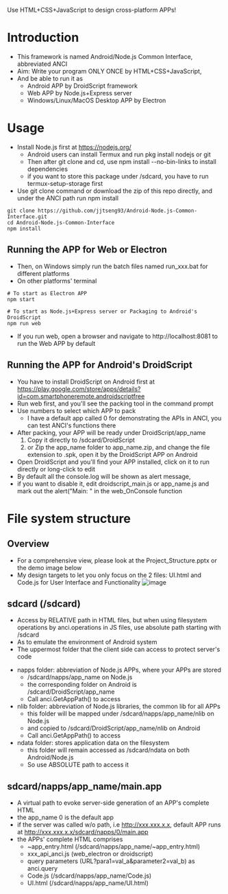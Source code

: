 Use HTML+CSS+JavaScript to design cross-platform APPs!
# Introduction
- This framework is named Android/Node.js Common Interface, abbreviated ANCI
- Aim: Write your program ONLY ONCE by HTML+CSS+JavaScript, 
- And be able to run it as
  + Android APP by DroidScript framework
  + Web APP by Node.js+Express server
  + Windows/Linux/MacOS Desktop APP by Electron
# Usage
- Install Node.js first at https://nodejs.org/
  * Android users can install Termux and run pkg install nodejs or git
  * Then after git clone and cd, use npm install --no-bin-links to install dependencies
  * if you want to store this package under /sdcard, you have to run termux-setup-storage first
- Use git clone command or download the zip of this repo directly, and under the ANCI path run npm install
```
git clone https://github.com/jjtseng93/Android-Node.js-Common-Interface.git
cd Android-Node.js-Common-Interface
npm install
```
## Running the APP for Web or Electron
- Then, on Windows simply run the batch files named run_xxx.bat for different platforms
- On other platforms' terminal
```
# To start as Electron APP
npm start

# To start as Node.js+Express server or Packaging to Android's DroidScript 
npm run web
```
- If you run web, open a browser and navigate to http://localhost:8081 to run the Web APP by default
## Running the APP for Android's DroidScript
- You have to install DroidScript on Android first at https://play.google.com/store/apps/details?id=com.smartphoneremote.androidscriptfree
- Run web first, and you'll see the packing tool in the command prompt
- Use numbers to select which APP to pack
  * I have a default app called 0 for demonstrating the APIs in ANCI, you can test ANCI's functions there
- After packing, your APP will be ready under DroidScript/app_name
  1. Copy it directly to /sdcard/DroidScript
  2. or Zip the app_name folder to app_name.zip, and change the file extension to .spk, open it by the DroidScript APP on Android
- Open DroidScript and you'll find your APP installed, click on it to run directly or long-click to edit
- By default all the console.log will be shown as alert message, 
- if you want to disable it, edit droidscript_main.js or app_name.js and mark out the alert("Main: " in the web_OnConsole function
# File system structure
## Overview
- For a comprehensive view, please look at the Project_Structure.pptx or the demo image below
- My design targets to let you only focus on the 2 files: UI.html and Code.js for User Interface and Functionality
![image](https://jjtseng93.github.io/Android-Node.js-Common-Interface/Project_Structure.jpg)
## sdcard (/sdcard)
- Access by RELATIVE path in HTML files, but when using filesystem operations by anci.operations in JS files, use absolute path starting with /sdcard
- As to emulate the environment of Android system
- The uppermost folder that the client side can access to protect server's code
+ napps folder: abbreviation of Node.js APPs, where your APPs are stored
  * /sdcard/napps/app_name on Node.js
  * the corresponding folder on Android is /sdcard/DroidScript/app_name
  * Call anci.GetAppPath() to access
+ nlib folder: abbreviation of Node.js libraries, the common lib for all APPs
  * this folder will be mapped under /sdcard/napps/app_name/nlib on Node.js
  * and copied to /sdcard/DroidScript/app_name/nlib on Android
  * Call anci.GetAppPath() to access
+ ndata folder: stores application data on the filesystem
  * this folder will remain accessed as /sdcard/ndata on both Android/Node.js
  * So use ABSOLUTE path to access it
## sdcard/napps/app_name/main.app
- A virtual path to evoke server-side generation of an APP's complete HTML
- the app_name 0 is the default app
- if the server was called w/o path, i.e http://xxx.xxx.x.x, default APP runs
  at http://xxx.xxx.x.x/sdcard/napps/0/main.app
- the APPs' complete HTML comprises
  + ~app_entry.html (/sdcard/napps/app_name/~app_entry.html)
  + xxx_api_anci.js (web_electron or droidscript)
  + query parameters (URL?para1=val_a&parameter2=val_b) as anci.query
  + Code.js (/sdcard/napps/app_name/Code.js)
  + UI.html (/sdcard/napps/app_name/UI.html)
